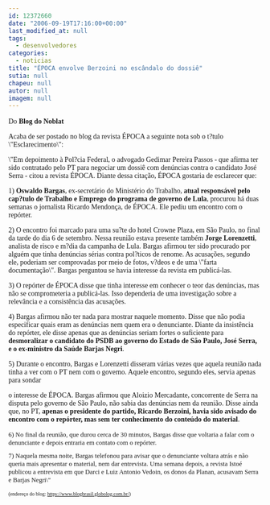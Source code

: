 ```yaml
---
id: 12372660
date: "2006-09-19T17:16:00+00:00"
last_modified_at: null
tags:
  - desenvolvedores
categories:
  - noticias
title: "ÉPOCA envolve Berzoini no escândalo do dossiê"
sutia: null
chapeu: null
autor: null
imagem: null
---
```

<p><FONT face=Verdana>Do <STRONG>Blog do Noblat</STRONG></FONT><A name=post25730>&nbsp; </p>
<p><P class=fontTitulo></A><FONT face=Verdana>Acaba de ser postado no blog da revista ÉPOCA a seguinte nota sob o t?tulo \"Esclarecimento\":</FONT></P></p>
<p><P><FONT face=Verdana>\"Em depoimento à Pol?cia Federal, o advogado Gedimar Pereira Passos - que afirma ter sido contratado pelo PT para negociar um dossiê com denúncias contra o candidato José Serra - citou a revista ÉPOCA. Diante dessa citação, ÉPOCA gostaria de esclarecer que:</FONT></P></p>
<p><P><FONT face=Verdana>1) <STRONG>Oswaldo Bargas</STRONG>, ex-secretário do Ministério do Trabalho, <STRONG>atual responsável pelo cap?tulo de Trabalho e Emprego do programa de governo de Lula</STRONG>, procurou há duas semanas o jornalista Ricardo Mendonça, de ÉPOCA. Ele pediu um encontro com o repórter.</FONT></P></p>
<p><P><FONT face=Verdana>2) O encontro foi marcado para uma su?te do hotel Crowne Plaza, em São Paulo, no final da tarde do dia 6 de setembro. Nessa reunião estava presente também <STRONG>Jorge Lorenzetti</STRONG>, analista de risco e m?dia da campanha de Lula. Bargas afirmou ter sido procurado por alguém que tinha denúncias sérias contra pol?ticos de renome. As acusações, segundo ele, poderiam ser comprovadas por meio de fotos, v?deos e de uma \"farta documentação\". Bargas perguntou se havia interesse da revista em publicá-las.</FONT></P></p>
<p><P><FONT face=Verdana>3) O repórter de ÉPOCA disse que tinha interesse em conhecer o teor das denúncias, mas não se comprometeria a publicá-las. Isso dependeria de uma investigação sobre a relevância e a consistência das acusações.</FONT></P></p>
<p><P><FONT face=Verdana>4) Bargas afirmou não ter nada para mostrar naquele momento. Disse que não podia especificar quais eram as denúncias nem quem era o denunciante. Diante da insistência do repórter, ele disse apenas que as denúncias seriam fortes o suficiente para <STRONG>desmoralizar o candidato do PSDB ao governo do Estado de São Paulo, José Serra, e o ex-ministro da Saúde Barjas Negri</STRONG>.</FONT></P></p>
<p><P><FONT face=Verdana>5) Durante o encontro, Bargas e Lorenzetti disseram várias vezes que aquela reunião nada tinha a ver com o PT nem com o governo. Aquele encontro, segundo eles, servia apenas para sondar</p>
<p> o interesse de ÉPOCA. Bargas afirmou que Aloizio Mercadante, concorrente de Serra na disputa pelo governo de São Paulo, não sabia das denúncias nem da reunião. Disse ainda que, no PT, <STRONG>apenas o presidente do partido, Ricardo Berzoini, havia sido avisado do encontro com o repórter, mas sem ter conhecimento do conteúdo do material</STRONG>.</FONT></P></p>
<p><P><FONT face=Verdana></FONT></P><FONT size=1></p>
<p><P><FONT face=Verdana size=2>6) No final da reunião, que durou cerca de 30 minutos, Bargas disse que voltaria a falar com o denunciante e depois entraria em contato com o repórter.</FONT></P></p>
<p><P><FONT face=Verdana size=2>7) Naquela mesma noite, Bargas telefonou para avisar que o denunciante voltara atrás e não queria mais apresentar o material, nem dar entrevista. Uma semana depois, a revista Istoé publicou a entrevista em que Darci e Luiz Antonio Vedoin, os donos da Planan, acusavam Serra e Barjas Negri\"</FONT></P></FONT></p>
<p><P><FONT face=Verdana><FONT size=1>(endereço do blog: </FONT><A href=\"https://www.blogbrasil.globolog.com.br/\"><FONT size=1>https://www.blogbrasil.globolog.com.br/</FONT></A><FONT size=1>)</FONT></FONT></P> </p>
